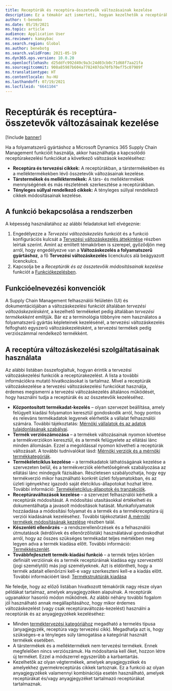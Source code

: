 ```yaml
---
title: Receptúrák és receptúra-összetevők változásainak kezelése
description: Ez a témakör azt ismerteti, hogyan kezelhetők a receptúrák és a folyamatszerű gyártás alapadatainak változásai.
author: t-benebo
ms.date: 05/19/2021
ms.topic: article
audience: Application User
ms.reviewer: kamaybac
ms.search.region: Global
ms.author: benebotg
ms.search.validFrom: 2021-05-19
ms.dyn365.ops.version: 10.0.20
ms.openlocfilehash: d25ddfc992d49c9a3c24d03cb0c71d68f7aa21fa
ms.sourcegitcommit: 908a85987b604a7782407da70fb70ef75c07989f
ms.translationtype: HT
ms.contentlocale: hu-HU
ms.lasthandoff: 07/19/2021
ms.locfileid: "6641104"
---
```

# <a name="manage-changes-in-formulas-and-their-ingredients"></a>Receptúrák és receptúra-összetevők változásainak kezelése

[!include [banner](../includes/banner.md)]

Ha a folyamatszerű gyártáshoz a Microsoft Dynamics 365 Supply Chain Management funkcióit használja, akkor használhatja a kapcsolódó receptúrakezelési funkciókat a következő változások kezeléséhez:

- **Receptúra és tervezési cikkek:** A receptúrákban, a társtermékekben és a melléktermékekben lévő összetevők változásainak kezelése.
- **Társtermékek és melléktermékek:** A társ- és melléktermékek mennyiségének és más részletének szerkesztése a receptúrákban.
- **Tényleges súllyal rendelkező cikkek:** A tényleges súllyal rendelkező cikkek módosításainak kezelése.

## <a name="turn-on-this-feature-in-your-system"></a>A funkció bekapcsolása a rendszerben

A képesség használatához az alábbi feladatokat kell elvégeznie:

1. Engedélyezze a *Tervezési változáskezelés* funkciót és a funkció konfigurációs kulcsát a [Tervezési változáskezelés áttekintése](product-engineering-overview.md) részben leírtak szerint. Amint az említett témakörben is szerepel, győződjön meg arról, hogy engedélyezve van a **Változáskezelés a folyamatszerű gyártáshoz**, a fő **Tervezési változáskezelés** licenckulcs alá beágyazott licenckulcs.
1. Kapcsolja be a *Receptúrák és az összetevőik módosításainak kezelése* funkciót a [Funkciókezelésben](../../fin-ops-core/fin-ops/get-started/feature-management/feature-management-overview.md).

## <a name="feature-naming-conventions"></a>Funkcióelnevezési konvenciók

A Supply Chain Management felhasználói felületén (UI) és dokumentációjában a változáskezelési funkciót általában *tervezési változáskezelésként*, a kezelhető termékeket pedig általában *tervezési termékekként* említjük. Bár ez a terminológia többnyire nem használatos a folyamatszerű gyártás képleteinek kezelésénél, a tervezési változáskezelés felfogható egyszerű változáskezelésként, a tervezési termékek pedig verziószámmal rendelkező termékként.

## <a name="work-with-formula-change-management-features"></a>A receptúra változáskezelési szolgáltatásainak használata

Az alábbi listában összefoglaltuk, hogyan érintik a tervezési változáskezelési funkciók a receptúrakezelést. A lista a további információkra mutató hivatkozásokat is tartalmaz. Mivel a receptúrák változáskezelése a tervezési változáskezelési funkciókat használja, érdemes megismerni a tervezési változáskezelés általános működését, hogy használni tudja a receptúrák és az összetevőik kezeléséhez.

- **Központosított termékadat-kezelés** – olyan szervezet beállítása, amely felügyelt kiadási folyamaton keresztül gondoskodik arról, hogy pontos és releváns termékadatok legyenek elérhetők a vállalat felhasználói számára. További tájékoztatás: [Mérnöki vállalatok és az adatok tulajdonlásának szabályai](engineering-org-data-ownership-rules.md).
- **Termék verziószámozása** – a termékek változásainak nyomon követése a termékverziókon keresztül, és a termék felügyelete az ellátási lánc minden állomásán. Ezzel a megoldással nyomon követheti a receptúrák változásait. A további tudnivalókat lásd: [Mérnöki verziók és a mérnöki termékkategóriák](engineering-versions-product-category.md).
- **Termékéletciklus kezelése** – a termékadatok láthatóságának kezelése a szervezeten belül, és a termékverziók elérhetőségének szabályozása az ellátási lánc mindegyik fázisában. Részletesen szabályozhatja, hogy egy termékverzió mikor használható konkrét üzleti folyamatokban, és az üzleti igényekhez igazodó saját életciklus-állapotokat hozhat létre. További információ: [Termékéletciklus-állapotok és tranzakciók](product-lifecycle-state-transactions.md).
- **Receptúraváltozások kezelése** – a szervezet felhasználói kérhetik a receptúrák módosítását. A módosítási utasításokkal értékelheti és dokumentálhatja a javasolt módosítások hatását. Munkafolyamatok hozzáadása a módosítási folyamat és a termék és a termékreceptúra új verziói kiadásának kezeléséhez. További tájékoztatást [A mérnöki termékek módosításának kezelése](engineering-change-management.md) részben talál.
- **Készenléti ellenőrzés** – a rendszerellenőrzések és a felhasználói útmutatások (kérdőívek és ellenőrzőlisták) használatával gondoskodhat arról, hogy az összes szükséges termékadat teljes mértékben meg legyen adva a termék kiadása előtt. További információ: [Termékkészenlét](product-readiness.md).
- **Továbbfejlesztett termék-kiadási funkció** – a termék teljes körűen definiált verzióinak és a termék receptúráinak kiadása egy szervezettől (jogi személytől) más jogi személyeknek. Azt is eldöntheti, hogy a termék adatait ellenőrizni kell-e vagy szerkeszteni kell-e a kiadás előtt. További információért lásd: [Termékstruktúrák kiadása](release-product-structure.md)

Ne feledje, hogy az előző listában hivatkozott témakörök nagy része olyan példákat tartalmaz, amelyek anyagjegyzéken alapulnak. A receptúrák ugyanakkor hasonló módon működnek. Az alábbi néhány további fogalom jól használható annak megállapításához, hogy mikor érdemes változáskezelést (vagy csak receptúraváltozás-kezelést) használni a receptúrák és az anyagjegyzékek kezeléséhez:

- Minden [terméktervezési kategóriához](engineering-versions-product-category.md) megadható a termelés típusa (anyagjegyzék, receptúra vagy tervezési cikk). Megadhatja azt is, hogy szükséges-e a tényleges súly támogatása a kategóriát használt termékek esetében.
- A társtermékek és a melléktermékek nem tervezési termékek. Ennek megfelelően nincs verziószámuk. Ha módosítania kell őket, hozzon létre új terméket. Ezzel a módszerrel egyszerűbb a karbantartás.
- Kezelhetők az olyan végtermékek, amelyek anyagjegyzékek és amelyekhez gyermekreceptúrás cikkek tartoznak. Ez a funkció az olyan anyagjegyzékek valamennyi kombinációja esetén használható, amelyek receptúrákat és/vagy anyagjegyzéket tartalmazó receptúrákat tartalmaznak.
